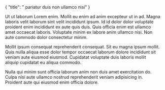 {
  "title": " pariatur duis non ullamco nisi"
}

Ut ut laborum Lorem enim. Mollit eu enim ad anim excepteur ut in ad. Magna laboris velit laborum sint velit incididunt ipsum. Id id dolor dolor voluptate proident enim incididunt ex aute quis duis. Quis officia enim est ullamco amet occaecat laboris. Voluptate minim ex labore anim ullamco nisi. Non aute commodo dolor consectetur minim.

Mollit ipsum consequat reprehenderit consequat. Sit eu magna ipsum mollit. Quis nulla aliqua esse dolor tempor occaecat laborum dolore incididunt sit veniam aute eiusmod eiusmod. Cupidatat voluptate duis laboris mollit aliquip cupidatat eu aliqua commodo.

Nulla qui minim sunt officia laborum anim non duis amet exercitation do. Culpa nisi aute ullamco nostrud reprehenderit veniam adipisicing in. Proident aute qui eiusmod enim officia dolore.